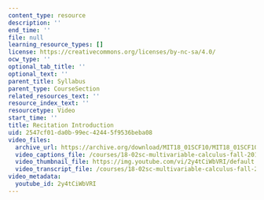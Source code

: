 ```yaml
---
content_type: resource
description: ''
end_time: ''
file: null
learning_resource_types: []
license: https://creativecommons.org/licenses/by-nc-sa/4.0/
ocw_type: ''
optional_tab_title: ''
optional_text: ''
parent_title: Syllabus
parent_type: CourseSection
related_resources_text: ''
resource_index_text: ''
resourcetype: Video
start_time: ''
title: Recitation Introduction
uid: 2547cf01-da0b-99ec-4244-5f9536beba08
video_files:
  archive_url: https://archive.org/download/MIT18_01SCF10/MIT18_01SCF10Rec_00_300k.mp4
  video_captions_file: /courses/18-02sc-multivariable-calculus-fall-2010/568a087438235b4fbb461446c6c8b672_2y4tCiWbVRI.vtt
  video_thumbnail_file: https://img.youtube.com/vi/2y4tCiWbVRI/default.jpg
  video_transcript_file: /courses/18-02sc-multivariable-calculus-fall-2010/2711bd9631f5faf7d54ab1d6af92de81_2y4tCiWbVRI.pdf
video_metadata:
  youtube_id: 2y4tCiWbVRI
---
```


